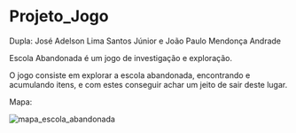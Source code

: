 # Projeto_Jogo

Dupla: José Adelson Lima Santos Júnior e João Paulo Mendonça Andrade

Escola Abandonada é um jogo de investigação e exploração.

O jogo consiste em explorar a escola abandonada, encontrando e acumulando itens, e com estes conseguir achar um jeito de sair deste lugar.

Mapa:


![mapa_escola_abandonada](https://user-images.githubusercontent.com/114364425/192166016-62151a47-1e2d-4609-ba2a-2d54c9760329.png)
